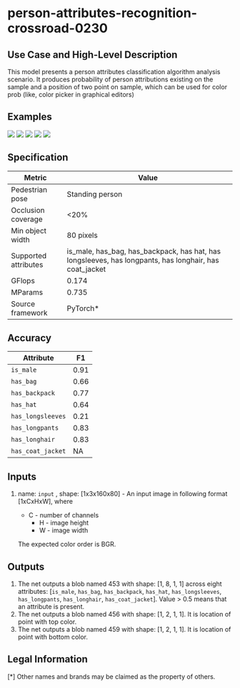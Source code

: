 # person-attributes-recognition-crossroad-0230

## Use Case and High-Level Description
This model presents a person attributes classification algorithm analysis scenario. It produces probability of person attributions existing on the sample and a position of two point on sample, which can be used for color prob (like, color picker in graphical editors)

## Examples

![](person-attributes-recognition-crossroad-230-1.png)
![](person-attributes-recognition-crossroad-230-2.png)
![](person-attributes-recognition-crossroad-230-3.png)
![](person-attributes-recognition-crossroad-230-4.png)
![](person-attributes-recognition-crossroad-230-5.png)

## Specification

| Metric                | Value                                                                                                |
|-----------------------|------------------------------------------------------------------------------------------------------|
| Pedestrian pose       | Standing person                                                                                      |
| Occlusion coverage    | <20%                                                                                                 |
| Min object width      | 80 pixels                                                                                            |
| Supported attributes  | is_male, has_bag, has_backpack, has hat, has longsleeves, has longpants, has longhair, has coat_jacket|
| GFlops                | 0.174                                                                                                |
| MParams               | 0.735                                                                                                |
| Source framework      | PyTorch*                                                                                             |


## Accuracy

| Attribute         |  F1   |
|-------------------|-------|
| `is_male`         | 0.91  |
| `has_bag`         | 0.66  |
| `has_backpack`    | 0.77  |
| `has_hat`         | 0.64  |
| `has_longsleeves` | 0.21  |
| `has_longpants`   | 0.83  |
| `has_longhair`    | 0.83  |
| `has_coat_jacket` |  NA   |

## Inputs

1.  name: `input` , shape: [1x3x160x80] - An input image in following format
[1xCxHxW], where

    - C - number of channels
        - H - image height
        - W - image width

    The expected color order is BGR.


## Outputs

1.  The net outputs a blob named 453 with shape: [1, 8, 1, 1] across eight attributes:
    [`is_male`, `has_bag`, `has_backpack`, `has_hat`, `has_longsleeves`, `has_longpants`, `has_longhair`,
     `has_coat_jacket`]. Value > 0.5 means that an attribute is present.
2.  The net outputs a blob named 456 with shape: [1, 2, 1, 1]. It is location of point with top color.
3.  The net outputs a blob named 459 with shape: [1, 2, 1, 1]. It is location of point with bottom color.


## Legal Information
[*] Other names and brands may be claimed as the property of others.
